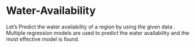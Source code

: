 # Water-Availability
Let’s Predict  the water availability of a region by using the given data . Multiple regression models are used to predict the water  availability and the most effective model is  found.
